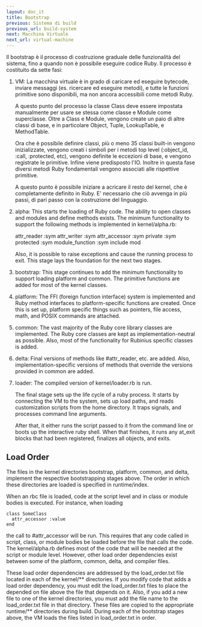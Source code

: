 ```yaml
---
layout: doc_it
title: Bootstrap
previous: Sistema di build
previous_url: build-system
next: Macchina Virtuale
next_url: virtual-machine
---
```


Il bootstrap è il processo di costruzione graduale delle funzionalità del
sistema, fino a quando non è possibile eseguire codice Ruby. Il processo
è costituito da sette fasi:

  1. VM: La macchina virtuale è in grado di caricare ed eseguire bytecode,
     inviare messaggi (es. ricercare ed eseguire metodi), e tutte le funzioni
     primitive sono disponibili, ma non ancora accessibili come metodi Ruby.

     A questo punto del processo la classe Class deve essere impostata
     manualmente per usare se stessa come classe e Module come superclasse.
     Oltre a Class e Module, vengono create un paio di altre classi di base,
     e in particolare Object, Tuple, LookupTable, e MethodTable.

     Ora che è possibile definire classi, più o meno 35 classi built-in
     vengono inizializzate, vengono creati i simboli per i metodi top level
     (:object_id, :call, :protected, etc), vengono definite le eccezioni di
     base, e vengono registrate le primitive. Infine viene predisposto l'IO.
     Inoltre in questa fase diversi metodi Ruby fondamentali vengono associati
     alle rispettive primitive.

     A questo punto è possibile iniziare a acricare il resto del kernel, che
     è completamente definito in Ruby. E' necessario che ciò avvenga in più
     passi, di pari passo con la costruzione del linguaggio.

  2. alpha: This starts the loading of Ruby code. The ability to open classes
     and modules and define methods exists. The minimum functionality to
     support the following methods is implemented in kernel/alpha.rb:

       attr_reader :sym
       attr_writer :sym
       attr_accessor :sym
       private :sym
       protected :sym
       module_function :sym
       include mod

     Also, it is possible to raise exceptions and cause the running process to
     exit. This stage lays the foundation for the next two stages.

  3. bootstrap: This stage continues to add the minimum functionality to
     support loading platform and common. The primitive functions are added
     for most of the kernel classes.

  4. platform: The FFI (foreign function interface) system is implemented and
     Ruby method interfaces to platform-specific functions are created.  Once
     this is set up, platform specific things such as pointers, file access,
     math, and POSIX commands are attached.

  5. common: The vast majority of the Ruby core library classes are
     implemented. The Ruby core classes are kept as implementation-neutral as
     possible. Also, most of the functionality for Rubinius specific classes
     is added.

  6. delta: Final versions of methods like #attr_reader, etc. are added. Also,
     implementation-specific versions of methods that override the versions
     provided in common are added.

  7. loader: The compiled version of kernel/loader.rb is run.

     The final stage sets up the life cycle of a ruby process. It starts by
     connecting the VM to the system, sets up load paths, and reads
     customization scripts from the home directory. It traps signals, and
     processes command line arguments.

     After that, it either runs the script passed to it from the command line
     or boots up the interactive ruby shell. When that finishes, it runs any
     at_exit blocks that had been registered, finalizes all objects, and
     exits.

## Load Order

The files in the kernel directories bootstrap, platform, common, and delta,
implement the respective bootstrapping stages above. The order in
which these directories are loaded is specified in runtime/index.

When an rbc file is loaded, code at the script level and in class or module
bodies is executed. For instance, when loading

    class SomeClass
      attr_accessor :value
    end

the call to #attr_accessor will be run. This requires that any code called in
script, class, or module bodies be loaded before the file that calls the code.
The kernel/alpha.rb defines most of the code that will be needed at the script
or module level. However, other load order dependencies exist between some of
the platform, common, delta, and compiler files.

These load order dependencies are addressed by the load_order.txt file located
in each of the kernel/\*\* directories. If you modify code that adds a load
order dependency, you must edit the load_order.txt files to place the depended
on file above the file that depends on it. Also, if you add a new file to one
of the kernel directories, you must add the file name to the load_order.txt
file in that directory. These files are copied to the appropriate runtime/\*\*
directories during build. During each of the bootstrap stages above, the VM
loads the files listed in load_order.txt in order.
